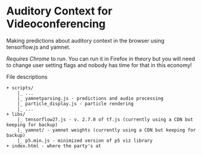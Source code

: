 # Auditory Context for Videoconferencing
Making predictions about auditory context in the browser using tensorflow.js and yamnet.

*Requires Chrome* to run. You can run it in Firefox in theory but you will need to change user setting flags and nobody has time for that in this economy!

File descriptions
```
+ scripts/
    |_ ...
    |_ yamnetparsing.js - predictions and audio processing
    |_ particle_display.js - particle rendering
    |_ ...
+ libs/
    |_ tensorflow27.js - v. 2.7.0 of tf.js (currently using a CDN but keeping for backup)
    |_ yamnet/ - yamnet weights (currently using a CDN but keeping for backup)
    |_ p5.min.js - minimized version of p5 viz library
+ index.html - where the party's at
```